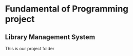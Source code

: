 <h1>Fundamental of Programming project</h1>
<h2>Library Management System</h2>
This is our project folder
